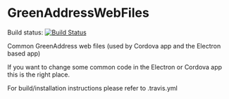 # GreenAddressWebFiles

Build status: [![Build Status](https://travis-ci.org/greenaddress/GreenAddressWebFiles.png?branch=master)](https://travis-ci.org/greenaddress/GreenAddressWebFiles)

Common GreenAddress web files (used by Cordova app and the Electron based app)

If you want to change some common code in the Electron or Cordova app this is the right place.

For build/installation instructions please refer to .travis.yml
